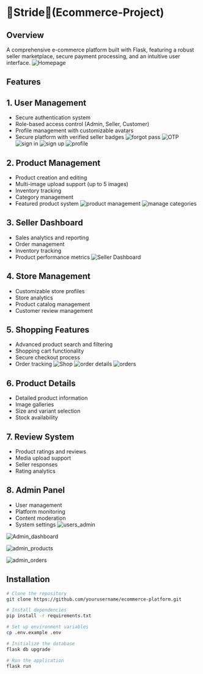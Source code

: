 # 👟Stride👟(Ecommerce-Project)

## Overview
A comprehensive e-commerce platform built with Flask, featuring a robust seller marketplace, secure payment processing, and an intuitive user interface.
![Homepage](https://github.com/user-attachments/assets/5821aae8-55de-43d3-b3c7-45e8c960c960)
## Features
## 1. User Management
  - Secure authentication system
  - Role-based access control (Admin, Seller, Customer)
  - Profile management with customizable avatars
  - Secure platform with verified seller badges
![forgot pass](https://github.com/user-attachments/assets/db77d8a9-34c2-4226-b51a-771cb291f8fe)
![OTP](https://github.com/user-attachments/assets/c78ff059-d93a-4c67-b521-69cffedf9ab5)
![sign in](https://github.com/user-attachments/assets/7885c204-ee57-4803-bdf7-7837115ced5f)
![sign up](https://github.com/user-attachments/assets/7f57eca7-b103-4e31-a5ec-0bb620104d97)
![profile](https://github.com/user-attachments/assets/c32c70fd-ceed-4ca0-a51e-d05531ed25ba)

## 2. Product Management
  - Product creation and editing
  - Multi-image upload support (up to 5 images)
  - Inventory tracking
  - Category management
  - Featured product system
![product management](https://github.com/user-attachments/assets/5ab41bc6-a6d3-4c18-b797-27ee7f668bc1)
![manage categories](https://github.com/user-attachments/assets/b17385a2-3259-44e3-b04d-ae13f57701bb)

## 3. Seller Dashboard
  - Sales analytics and reporting
  - Order management
  - Inventory tracking
  - Product performance metrics
![Seller Dashboard](https://github.com/user-attachments/assets/28001466-cd13-4e79-801b-a0368e68398a)

## 4. Store Management
  - Customizable store profiles
  - Store analytics
  - Product catalog management
  - Customer review management

## 5. Shopping Features
  - Advanced product search and filtering
  - Shopping cart functionality
  - Secure checkout process
  - Order tracking
![Shop](https://github.com/user-attachments/assets/4a7c1b5d-4ef0-486a-bac9-9c0c040e5ef8)
![order details](https://github.com/user-attachments/assets/748c5409-c4a9-4f2b-8cd4-f8fa9a8b9d5b)
![orders](https://github.com/user-attachments/assets/8304da56-459c-43a4-8a3c-9676317fdde1)

## 6. Product Details
  - Detailed product information
  - Image galleries
  - Size and variant selection
  - Stock availability

## 7. Review System
  - Product ratings and reviews
  - Media upload support
  - Seller responses
  - Rating analytics

## 8. Admin Panel
- User management
- Platform monitoring
- Content moderation
- System settings
![users_admin](https://github.com/user-attachments/assets/5fcbff5a-eeb7-428b-a384-ff5ff305dcf6)

![Admin_dashboard](https://github.com/user-attachments/assets/64efe581-d601-4a99-af68-85a89e161ee0)

![admin_products](https://github.com/user-attachments/assets/dbe7d7e4-b092-452a-8a94-65eba8c24023)

![admin_orders](https://github.com/user-attachments/assets/c62e357a-067b-4cd3-94df-2c4b3ac95313)


## Installation

```bash
# Clone the repository
git clone https://github.com/yourusername/ecommerce-platform.git

# Install dependencies
pip install -r requirements.txt

# Set up environment variables
cp .env.example .env

# Initialize the database
flask db upgrade

# Run the application
flask run
```
